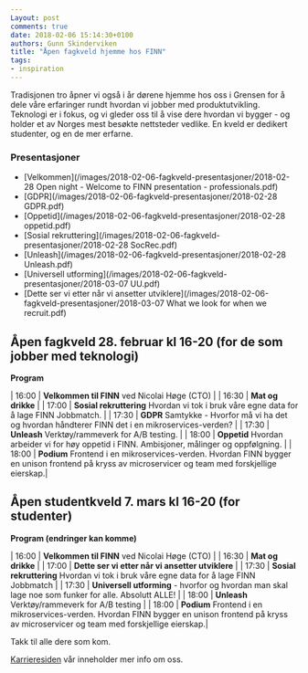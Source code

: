 ```yaml
---
Layout: post
comments: true
date: 2018-02-06 15:14:30+0100
authors: Gunn Skinderviken
title: "Åpen fagkveld hjemme hos FINN"
tags:
- inspiration
---
```


Tradisjonen tro åpner vi også i år dørene hjemme hos oss i Grensen for å dele våre erfaringer rundt hvordan vi jobber med produktutvikling. Teknologi er i fokus, og vi gleder oss til å vise dere hvordan vi bygger - og holder et av Norges mest besøkte nettsteder vedlike.​​​​​​​ En kveld er dedikert studenter, og en de mer erfarne. 


### Presentasjoner

* [Velkommen](/images/2018-02-06-fagkveld-presentasjoner/2018-02-28 Open night - Welcome to FINN presentation - professionals.pdf)
* [GDPR](/images/2018-02-06-fagkveld-presentasjoner/2018-02-28 GDPR.pdf)
* [Oppetid](/images/2018-02-06-fagkveld-presentasjoner/2018-02-28 oppetid.pdf)
* [Sosial rekruttering](/images/2018-02-06-fagkveld-presentasjoner/2018-02-28 SocRec.pdf)
* [Unleash](/images/2018-02-06-fagkveld-presentasjoner/2018-02-28 Unleash.pdf)
* [Universell utforming](/images/2018-02-06-fagkveld-presentasjoner/2018-03-07 UU.pdf)
* [Dette ser vi etter når vi ansetter utviklere](/images/2018-02-06-fagkveld-presentasjoner/2018-03-07 What we look for when we recruit.pdf)

## Åpen fagkveld 28. februar kl 16-20 (for de som jobber med teknologi)
**Program**

| 16:00 | **Velkommen til FINN** ved Nicolai Høge (CTO) |
| 16:30 | **Mat og drikke** |
| 17:00 | **Sosial rekruttering** Hvordan vi tok i bruk våre egne data for å lage FINN Jobbmatch. |
| 17:30 | **GDPR** Samtykke - Hvorfor må vi ha det og hvordan håndterer FINN det i en mikroservices-verden? |
| 17:30 | **Unleash** Verktøy/rammeverk for A/B testing. |
| 18:00 | **Oppetid** Hvordan arbeider vi for høy oppetid i FINN. Ambisjoner, målinger og oppfølgning. |
| 18:00 | **Podium** Frontend i en mikroservices-verden. Hvordan FINN bygger en unison frontend på kryss av microservicer og team med forskjellige eierskap.|	
	
## Åpen studentkveld 7. mars kl 16-20 (for studenter)
**Program (endringer kan komme)**

| 16:00 | **Velkommen til FINN** ved Nicolai Høge (CTO) |
| 16:30 | **Mat og drikke** |
| 17:00 | **Dette ser vi etter når vi ansetter utviklere** | 
| 17:30 | **Sosial rekruttering** Hvordan vi tok i bruk våre egne data for å lage FINN Jobbmatch |
| 17:30 | **Universell utforming** - hvorfor og hvordan man skal lage noe som funker for alle. Absolutt ALLE! |
| 18:00 | **Unleash** Verktøy/rammeverk for A/B testing |
| 18:00 | **Podium** Frontend i en mikroservices-verden. Hvordan FINN bygger en unison frontend på kryss av microservicer og team med forskjellige eierskap.|

Takk til alle dere som kom. 


[Karrieresiden](http://jobbifinn.finn.no/) vår inneholder mer info om oss.